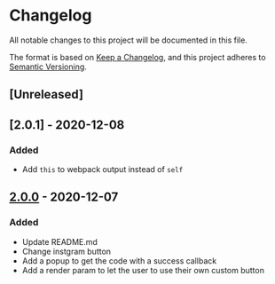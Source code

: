 # Changelog

All notable changes to this project will be documented in this file.

The format is based on [Keep a Changelog](https://keepachangelog.com/en/1.0.0/),
and this project adheres to [Semantic Versioning](https://semver.org/spec/v2.0.0.html).

## [Unreleased]

## [2.0.1] - 2020-12-08

### Added

- Add `this` to webpack output instead of `self`

## [2.0.0] - 2020-12-07

### Added

- Update README.md
- Change instgram button
- Add a popup to get the code with a success callback
- Add a render param to let the user to use their own custom button

[2.0.0]: https://github.com/Amraneze/react-instagram-login/releases/tag/2.0.0
